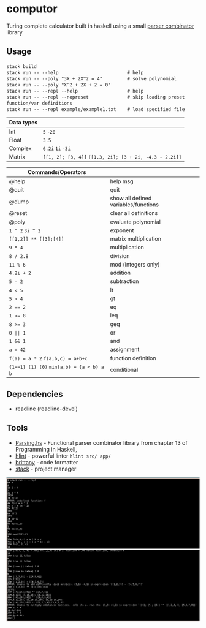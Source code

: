 # computor

Turing complete calculator built in haskell using a small [parser combinator](https://en.wikipedia.org/wiki/Parser_combinator) library

## Usage

```
stack build
stack run -- --help                         # help
stack run -- --poly "3X + 2X^2 = 4"         # solve polynomial
stack run -- --poly "X^2 + 2X + 2 = 0"
stack run -- --repl --help                  # help
stack run -- --repl --nopreset              # skip loading preset function/var definitions
stack run -- --repl example/example1.txt    # load specified file
```

| Data types |                                                         |
|------------|---------------------------------------------------------|
| Int        | `5` `-20`                                               |
| Float      | `3.5`                                                   |
| Complex    | `6.2i` `1i` `-3i`                                       |
| Matrix     | `[[1, 2]; [3, 4]]` `[[1.3, 2i]; [3 + 2i, -4.3 - 2.2i]]` |

| Commands/Operators                        |                                      |
|-------------------------------------------|--------------------------------------|
| @help                                     | help msg                             |
| @quit                                     | quit                                 |
| @dump                                     | show all defined variables/functions |
| @reset                                    | clear all definitions                |
| @poly                                     | evaluate polynomial                  |
| `1 ^ 2` `3i ^ 2`                          | exponent                             |
| `[[1,2]] ** [[3];[4]]`                    | matrix multiplication                |
| `9 * 4`                                   | multiplication                       |
| `8 / 2.8`                                 | division                             |
| `11 % 6`                                  | mod (integers only)                  |
| `4.2i + 2`                                | addition                             |
| `5 - 2`                                   | subtraction                          |
| `4 < 5`                                   | lt                                   |
| `5 > 4`                                   | gt                                   |
| `2 == 2`                                  | eq                                   |
| `1 <= 8`                                  | leq                                  |
| `8 >= 3`                                  | geq                                  |
| `0 \|\| 1`                                | or                                   |
| `1 && 1`                                  | and                                  |
| `a = 42`                                  | assignment                           |
| `f(a) = a * 2` `f(a,b,c) = a+b+c`         | function definition                  |
| `{1==1} (1) (0)` `min(a,b) = {a < b} a b` | conditional                          |

## Dependencies

- readline (readline-devel)

## Tools

- [Parsing.hs](https://www.youtube.com/watch?v=dDtZLm7HIJs) - Functional parser combinator library from chapter 13 of Programming in Haskell,
- [hlint](https://hackage.haskell.org/package/hlint) - powerful linter `hlint src/ app/`
- [brittany](https://hackage.haskell.org/package/brittany) - code formatter
- [stack](https://docs.haskellstack.org/en/stable/README/) - project manager


![screenshot1](./example/computor1.png)
![screenshot2](./example/computor2.png)
